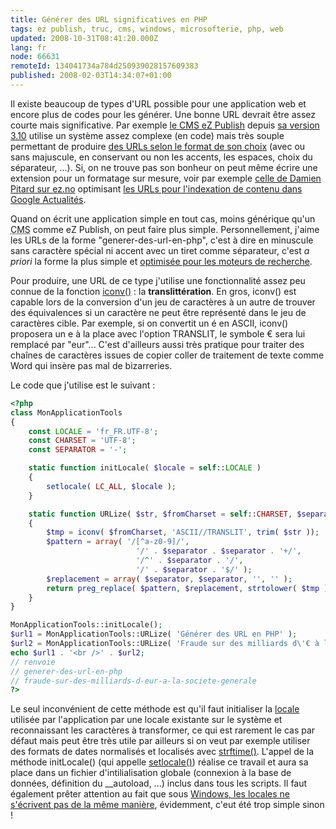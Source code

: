 ```yaml
---
title: Générer des URL significatives en PHP
tags: ez publish, truc, cms, windows, microsofterie, php, web
updated: 2008-10-31T08:41:20.000Z
lang: fr
node: 66631
remoteId: 134041734a784d250939028157609383
published: 2008-02-03T14:34:07+01:00
---
```


Il existe beaucoup de types d'URL possible pour une application web et encore plus de codes pour les générer. Une bonne URL devrait être assez courte mais significative. Par exemple [le CMS eZ Publish](/tag/ez+publish) depuis [sa version 3.10](/post/url-aliases-transformed-into-numbers-when-upgrading-to-ez-publish-3-10-0) utilise un système assez complexe (en code) mais très souple permettant de produire [des URLs selon le format de son choix](http://ez.no/doc/ez_publish/technical_manual/3_10/features/multi_language_support_for_url_aliases) (avec ou sans majuscule, en conservant ou non les accents, les espaces, choix du séparateur, ...). Si, on ne trouve pas son bonheur on peut même écrire une extension pour un formatage sur mesure, voir par exemple [celle de Damien Pitard sur ez.no](http://ez.no/developer/contribs/applications/dpgnu_dp_google_news_url) optimisant [les URLs pour l'indexation de contenu dans Google Actualités](http://www.google.fr/support/news_pub/bin/answer.py?answer=70725).


Quand on écrit une application simple en tout cas, moins générique qu'un <abbr title="Content Management System">CMS</abbr>  comme eZ Publish, on peut faire plus simple. Personnellement, j'aime les URLs de la forme &quot;generer-des-url-en-php&quot;, c'est à dire en minuscule sans caractère spécial ni accent avec un tiret comme séparateur, c'est *a priori* la forme la plus simple et [optimisée pour les moteurs de recherche](http://www.webrankinfo.com/actualites/200704-pas-undescore-dans-les-url.htm).


Pour produire, une URL de ce type j'utilise une fonctionnalité assez peu connue de la fonction [iconv()](http://fr3.php.net/iconv) : la **translittération**. En gros, iconv() est capable lors de la conversion d'un jeu de caractères à un autre de trouver des équivalences si un caractère ne peut être représenté dans le jeu de caractères cible. Par exemple, si on convertit un é en ASCII, iconv() proposera un e à la place avec l'option TRANSLIT, le symbole € sera lui remplacé par &quot;eur&quot;... C'est d'ailleurs aussi très pratique pour traiter des chaînes de caractères issues de copier coller de traitement de texte comme Word qui insère pas mal de bizarreries.


Le code que j'utilise est le suivant :

``` php
<?php
class MonApplicationTools
{
    const LOCALE = 'fr_FR.UTF-8';
    const CHARSET = 'UTF-8';
    const SEPARATOR = '-';

    static function initLocale( $locale = self::LOCALE )
    {
        setlocale( LC_ALL, $locale );
    }

    static function URLize( $str, $fromCharset = self::CHARSET, $separator = self::SEPARATOR )
    {
        $tmp = iconv( $fromCharset, 'ASCII//TRANSLIT', trim( $str ));
        $pattern = array( '/[^a-z0-9]/',
                            '/' . $separator . $separator . '+/',
                            '/^' . $separator . '/',
                            '/' . $separator . '$/' );
        $replacement = array( $separator, $separator, '', '' );
        return preg_replace( $pattern, $replacement, strtolower( $tmp ));
    }
}

MonApplicationTools::initLocale();
$url1 = MonApplicationTools::URLize( 'Générer des URL en PHP' );
$url2 = MonApplicationTools::URLize( 'Fraude sur des milliards d\'€ à la Société Générale !!' );
echo $url1 . '<br />' . $url2;
// renvoie
// generer-des-url-en-php
// fraude-sur-des-milliards-d-eur-a-la-societe-generale
?>

```


Le seul inconvénient de cette méthode est qu'il faut initialiser la [locale](http://pwet.fr/man/linux/conventions/locale) utilisée par l'application par une locale existante sur le système et reconnaissant les caractères à transformer, ce qui est rarement le cas par défaut mais peut être très utile par ailleurs si on veut par exemple utiliser des formats de dates normalisés et localisés avec [strftime()](http://fr3.php.net/strftime). L'appel de la méthode initLocale() (qui appelle [setlocale()](http://fr3.php.net/setlocale)) réalise ce travail et aura sa place dans un fichier d'intilialisation globale (connexion à la base de données, définition du __autoload, ...) inclus dans tous les scripts. Il faut également prêter attention au fait que sous [Windows, les locales ne s'écrivent pas de la même manière](http://msdn.microsoft.com/library/default.asp?url=/library/en-us/vclib/html/_crt_language_strings.asp), évidemment, c'eut été trop simple sinon !

